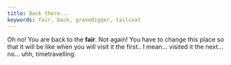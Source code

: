 ```yaml
---
title: Back there...
keywords: fair, back, gravedigger, tailcoat
---
```


Oh no! You are back to the **fair**. Not again! You have to change this place so that it will be like when you will visit it the first.. I mean... visited it the next... no... uhh, timetravelling.
